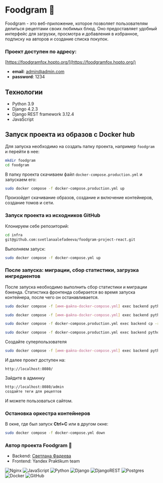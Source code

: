 # Foodgram  🍝

Foodgram - это веб-приложение, которое позволяет пользователям делиться рецептами своих любимых блюд. 
Оно предоставляет удобный интерфейс для загрузки, просмотра и добавления в избранное, подписку на авторов и создание списка покупок.


### Проект доступен по адресу:
[https://foodgramfox.hopto.org/](https://foodgramfox.hopto.org/)
- **email**: admin@admin.com
- **password**: 1234


## Технологии

- Python 3.9
- Django 4.2.3
- Django REST framework 3.12.4
- JavaScript

## Запуск проекта из образов с Docker hub

Для запуска необходимо на создать папку проекта, например `foodgram` и перейти в нее:

```bash
mkdir foodgram
cd foodgram
```

В папку проекта скачиваем файл `docker-compose.production.yml` и запускаем его:

```bash
sudo docker compose -f docker-compose.production.yml up
```

Произойдет скачивание образов, создание и включение контейнеров, создание томов и сети.

### Запуск проекта из исходников GitHub

Клонируем себе репозиторий: 

```bash
cd infra
git@github.com:svetlanaalefadeeva/foodgram-project-react.git
```

Выполняем запуск:

```bash
sudo docker compose -f docker-compose.yml up
```

### После запуска: миграции, сбор статистики, загрузка ингредиентов

После запуска необходимо выполнить сбор статистики и миграции бэкенда. Статистика фронтенда собирается во время запуска контейнера, после чего он останавливается. 

```bash
sudo docker compose -f [имя-файла-docker-compose.yml] exec backend python manage.py migrate

sudo docker compose -f [имя-файла-docker-compose.yml] exec backend python manage.py collectstatic

sudo docker compose -f docker-compose.production.yml exec backend cp -r /app/static/. /backend_static/static/

sudo docker compose -f docker-compose.production.yml exec backend python manage.py created_db
```
Создайте суперпользователя
```bash
sudo docker compose -f [имя-файла-docker-compose.yml] exec backend python manage.py createsuperuser
```
И далее проект доступен на: 

```
http://localhost:8080/
```
Зайдите в админку
```bash
http://localhost:8080/admin
создайте теги для рецептов
```
И можете пользоваться сайтом. 
### Остановка оркестра контейнеров

В окне, где был запуск **Ctrl+С** или в другом окне:

```bash
sudo docker compose -f docker-compose.yml down
```

### Автор проекта Foodgram 🍝

- Backend: [Светлана Фадеева](https://github.com/svetlanaalefadeeva)
- Frontend: Yandex Praktikum team

![Nginx](https://img.shields.io/badge/nginx-%23009639.svg?style=for-the-badge&logo=nginx&logoColor=white) ![JavaScript](https://img.shields.io/badge/javascript-%23323330.svg?style=for-the-badge&logo=javascript&logoColor=%23F7DF1E) ![Python](https://img.shields.io/badge/python-3670A0?style=for-the-badge&logo=python&logoColor=ffdd54) ![Django](https://img.shields.io/badge/django-%23092E20.svg?style=for-the-badge&logo=django&logoColor=white) ![DjangoREST](https://img.shields.io/badge/DJANGO-REST-ff1709?style=for-the-badge&logo=django&logoColor=white&color=ff1709&labelColor=gray) ![Postgres](https://img.shields.io/badge/postgres-%23316192.svg?style=for-the-badge&logo=postgresql&logoColor=white) ![Docker](https://img.shields.io/badge/docker-%230db7ed.svg?style=for-the-badge&logo=docker&logoColor=white) ![GitHub](https://img.shields.io/badge/github-%23121011.svg?style=for-the-badge&logo=github&logoColor=white)
